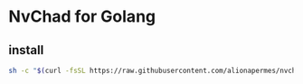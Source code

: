 # NvChad for Golang

## install
```sh
sh -c "$(curl -fsSL https://raw.githubusercontent.com/alionapermes/nvchad-go/master/tools/install.sh)"
```
